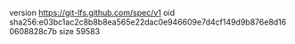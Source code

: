 version https://git-lfs.github.com/spec/v1
oid sha256:e03bc1ac2c8b8b8ea565e22dac0e946609e7d4cf149d9b876e8d160608828c7b
size 59583
